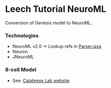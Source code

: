 # Leech Tutorial NeuroML #

Conversion of Genesis model to NeuroML.

### Technologies ###

* NeuroML v2.0 -> Lookup refs in [Parser.java](https://github.com/LEMS/jLEMS/blob/master/src/main/java/org/lemsml/jlems/core/expression/Parser.java)
* Neuron
* JNeuroML

### 8-cell Model ###

* See: [Calabrese Lab website](http://www.biology.emory.edu/research/Calabrese/INTRO/INDEX.HTML)
